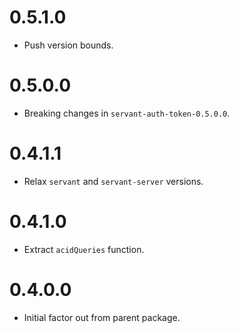 0.5.1.0
=======

* Push version bounds.

0.5.0.0
=======

* Breaking changes in `servant-auth-token-0.5.0.0`.

0.4.1.1
=======

* Relax `servant` and `servant-server` versions.

0.4.1.0
=======

* Extract `acidQueries` function.

0.4.0.0
=======

* Initial factor out from parent package.
